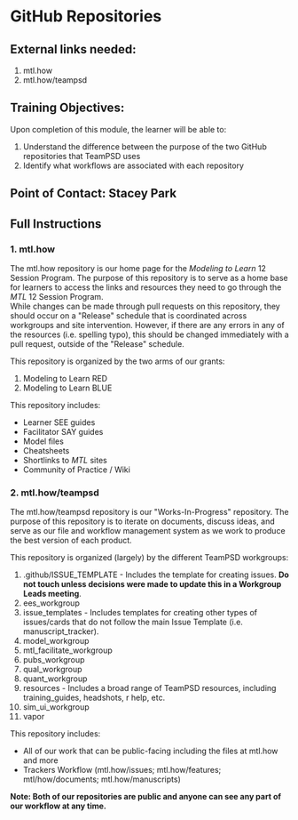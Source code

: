 # GitHub Repositories

## External links needed:
1. mtl.how
2. mtl.how/teampsd

## Training Objectives:
Upon completion of this module, the learner will be able to:

1. Understand the difference between the purpose of the two GitHub repositories that TeamPSD uses
2. Identify what workflows are associated with each repository

## Point of Contact: Stacey Park

## Full Instructions
### 1. mtl.how
The mtl.how repository is our home page for the *Modeling to Learn* 12 Session Program. 
The purpose of this repository is to serve as a home base for learners to access the links and resources they need to go through the *MTL* 12 Session Program.  
While changes can be made through pull requests on this repository, they should occur on a "Release" schedule that is coordinated across workgroups and site intervention. 
However, if there are any errors in any of the resources (i.e. spelling typo), this should be changed immediately with a pull request, outside of the "Release" schedule.

This repository is organized by the two arms of our grants:
1. Modeling to Learn RED 
2. Modeling to Learn BLUE

This repository includes:
- Learner SEE guides
- Facilitator SAY guides
- Model files
- Cheatsheets
- Shortlinks to *MTL* sites
- Community of Practice / Wiki

### 2. mtl.how/teampsd
The mtl.how/teampsd repository is our "Works-In-Progress" repository. 
The purpose of this repository is to iterate on documents, discuss ideas, and serve as our file and workflow management system as we work to produce the best version of each product.

This repository is organized (largely) by the different TeamPSD workgroups: 
1. .github/ISSUE_TEMPLATE - Includes the template for creating issues. **Do not touch unless decisions were made to update this in a Workgroup Leads meeting**.
2. ees_workgroup
3. issue_templates - Includes templates for creating other types of issues/cards that do not follow the main Issue Template (i.e. manuscript_tracker).
4. model_workgroup	
5. mtl_facilitate_workgroup	
6. pubs_workgroup	
7. qual_workgroup	
8. quant_workgroup	
9. resources - Includes a broad range of TeamPSD resources, including training_guides, headshots, r help, etc.
10. sim_ui_workgroup	
11. vapor

This repository includes:
- All of our work that can be public-facing including the files at mtl.how and more
- Trackers Workflow (mtl.how/issues; mtl.how/features; mtl/how/documents; mtl.how/manuscripts)


**Note: Both of our repositories are public and anyone can see any part of our workflow at any time.**

